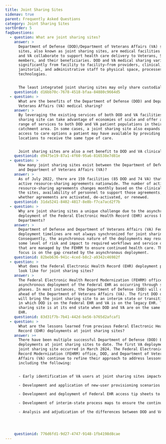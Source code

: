 ```yaml
---
title: Joint Sharing Sites
sidenav: true
parent: Frequently Asked Questions
category: Joint Sharing Sites
sortOrder: 5
faqQuestions:
  - question: What are joint sharing sites?
    answer: >
      Department of Defense (DOD)/Department of Veterans Affairs (VA) sharing
      sites, also known as joint sharing sites, are medical facilities where DOD
      and VA collaborate to support health care delivery to Veterans, Service
      members, and their beneficiaries. DOD and VA medical sharing varies
      significantly from facility to facility—from providers, clinical,
      janitorial, and administrative staff to physical space, processes, and
      technologies.


      The least integrated joint sharing sites may only share custodial services or coordinate purchases of supplies, while more tightly integrated joint sharing sites embed providers in the other Department’s space, coordinate care and treatment options, and access the other Department’s electronic health record (EHR) to document care and submit clinical orders (until the Departments are using the same single, common Federal EHR). The most highly integrated joint sharing site is the Captain James A. Lovell Federal Health Care Center in North Chicago, Illinois.
    questionid: d16bb70c-7678-4518-bfaa-84880c9664d5
  - question: >
      What are the benefits of the Department of Defense (DOD) and Department of
      Veterans Affairs (VA) medical sharing?
    answer: >
      By leveraging the existing services of both DOD and VA facilities, a joint
      sharing site can take advantage of economies of scale and offer a broader
      range of services to both DOD and VA patient populations in their
      catchment area. In some cases, a joint sharing site also expands the
      access to care options a patient may have available by providing multiple
      locations to receive the same type of care.


      Joint sharing sites are also a net benefit to DOD and VA clinical staff in locations where the increased patient acuity and volume supports training and readiness objectives.
    questionid: d9475e19-87a1-4f60-95a6-816538e7d81e
  - question: >
      How many joint sharing sites exist between the Department of Defense (DOD)
      and Department of Veterans Affairs (VA)?
    answer: >
      As of July 2022, there are 159 facilities (85 DOD and 74 VA) that have
      active resource-sharing agreements nationwide. The number of active
      resource-sharing agreements changes monthly based on the clinical needs of
      the sites, availability of personnel to support those agreements, and
      whether agreements are activated, de-activated, or renewed.
    questionid: 31da5241-8402-4817-8e8b-f7ca7acd2f7b
  - question: >
      Why are joint sharing sites a unique challenge due to the asynchronous
      deployment of the Federal Electronic Health Record (EHR) across both
      Departments?
    answer: >
      Department of Defense and Department of Veterans Affairs (VA) Federal EHR
      deployment timelines are not always synchronized for joint sharing sites.
      Consequently, the asynchronous nature of the deployments may result in
      some level of risk and impact to required workflows and service offerings
      that are managed by the FEHRM to ensure continued health care. The FEHRM’s
      focus is on the gap created by the asynchronous deployment.
    questionid: 82beb636-941c-4ced-b8c2-a9342c46982f
  - question: >
      What does the Federal Electronic Health Record (EHR) deployment process
      look like for joint sharing sites?
    answer: >
      The Federal Electronic Health Record Modernization (FEHRM) office views
      asynchronous deployment of the Federal EHR as occurring through sequential
      phases. In most instances, the Department of Defense (DOD) will deploy
      ahead of the Department of Veterans Affairs (VA). The first DOD deployment
      will bring the joint sharing site to an interim state or transition state,
      in which DOD is on the Federal EHR and VA is on the legacy EHR. The joint
      sharing site is at its end state when DOD and VA are on the same Federal
      EHR.
    questionid: 83d31f7b-7b41-442d-be56-b765d2afcaf1
  - question: >
      What are the lessons learned from previous Federal Electronic Health
      Record (EHR) deployments at joint sharing sites?
    answer: >+
      There have been multiple successful Department of Defense (DOD) EHR
      deployments at joint sharing sites to date. The first VA deployment at a
      joint sharing site occurred in March 2024. The Federal Electronic Health
      Record Modernization (FEHRM) office, DOD, and Department of Veterans
      Affairs (VA) continue to refine their approach to address lessons learned,
      including the following:


      - Early identification of VA users at joint sharing sites impacted by DOD deployment who will require access to the Federal EHR prior to VA deployment

      - Development and application of new-user provisioning scenarios to be leveraged by the program management offices based on standard business rules

      - Development and deployment of Federal EHR access tip sheets to support end users

      - Development of interim-state process maps to ensure the continuity of shared clinical services through the transition state

      - Analysis and adjudication of the differences between DOD and VA roles (e.g., DOD/VA Surgeons and Intensive Care Unit Nurses)




    questionid: 776d6fd1-9d27-4747-9148-1fb4198d8cae
---
```

